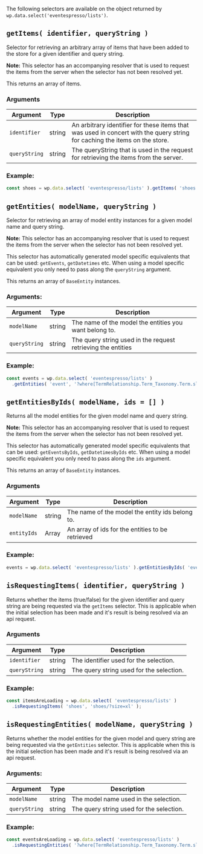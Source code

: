 The following selectors are available on the object returned by `wp.data.select('eventespresso/lists')`.

## `getItems( identifier, queryString )`
Selector for retrieving an arbitrary array of items that have been added to the store for a given identifier and query string.

**Note:**  This selector has an accompanying resolver that is used to request the items from the server when the selector has not been resolved yet.

This returns an array of items.

### Arguments

|  Argument      | Type   | Description                                                                                                                |
| -------------- | ------ | -------------------------------------------------------------------------------------------------------------------------- |
|  `identifier`  | string | An arbitrary identifier for these items that was used in concert with the query string for caching the items on the store. |
|  `queryString` | string | The queryString that is used in the request for retrieving the items from the server.                                      |
### Example:
```js
const shoes = wp.data.select( 'eventespresso/lists' ).getItems( 'shoes', 'shoes/?size=xl' );
```

## `getEntities( modelName, queryString )`

Selector for retrieving an array of model entity instances for a given model name and query string.

**Note:**  This selector has an accompanying resolver that is used to request the items from the server when the selector has not been resolved yet.

This selector has automatically generated model specific equivalents that can be used: `getEvents`, `getDatetimes` etc.  When using a model specific equivalent you only need to pass along the `queryString` argument.

This returns an array of `BaseEntity` instances.

### Arguments:

| Argument      | Type   | Description                                                  |
| ------------- | ------ | ------------------------------------------------------------ |
| `modelName`   | string | The name of the model the entities you want belong to.       |
| `queryString` | string | The query string used in the request retrieving the entities |

### Example:
```js
const events = wp.data.select( 'eventespresso/lists' )
  .getEntities( 'event', '?where[TermRelationship.Term_Taxonomy.Term.slug]=minus-the-bear' );
```

## `getEntitiesByIds( modelName, ids = [] )`

Returns all the model entities for the given model name and query string.

**Note:**  This selector has an accompanying resolver that is used to request the items from the server when the selector has not been resolved yet.

This selector has automatically generated model specific equivalents that can be used: `getEventsByIds`, `getDatetimesByIds` etc.  When using a model specific equivalent you only need to pass along the `ids` argument.

This returns an array of `BaseEntity` instances.

### Arguments

| Argument    | Type   | Description                                      |
| ----------- | ------ | ------------------------------------------------ |
| `modelName` | string | The name of the model the entity ids belong to.  |
| `entityIds` | Array  | An array of ids for the entities to be retrieved |

### Example:

```js
events = wp.data.select( 'eventespresso/lists' ).getEntitiesByIds( 'event', [ 10, 20, 30 ] );
```

## `isRequestingItems( identifier, queryString )`
Returns whether the items (true/false) for the given identifier and query string are being requested via the `getItems` selector.  This is applicable when the initial selection has been made and it's result is being resolved via an api request.

### Arguments

|  Argument      | Type   | Description                               |
| -------------- | ------ | ----------------------------------------- |
|  `identifier`  | string | The identifier used for the selection.    |
|  `queryString` | string | The query string used for the selection.  |

### Example:
```js
const itemsAreLoading = wp.data.select( 'eventespresso/lists' )
  .isRequestingItems( 'shoes', 'shoes/?size=xl' );
```

## `isRequestingEntities( modelName, queryString )`

Returns whether the model entities for the given model and query string are being requested via the `getEntities` selector.  This is applicable when this is the initial selection has been made and it's result is being resolved via an api request.

### Arguments:

| Argument      | Type   | Description                              |
| ------------- | ------ | ---------------------------------------- |
| `modelName`   | string | The model name used in the selection.    |
| `queryString` | string | The query string used for the selection. |

### Example:
```js
const eventsAreLoading = wp.data.select( 'eventespresso/lists' )
  .isRequestingEntities( '?where[TermRelationship.Term_Taxonomy.Term.slug]=minus-the-bear' );
```